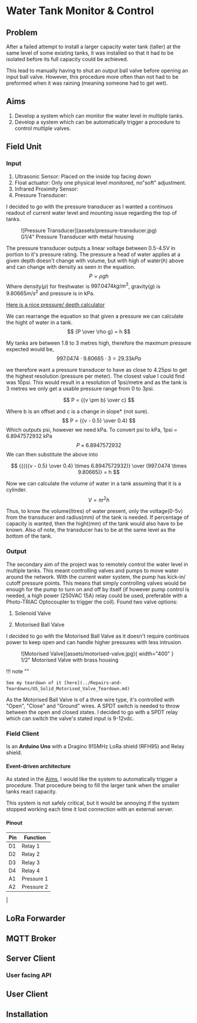 # Water Tank Monitor & Control

## Problem

After a failed attempt to install a larger capacity water tank (taller) at the same level of some existing tanks, it was installed so that it had to be isolated before its full capacity could be achieved.

This lead to manually having to shut an output ball valve before opening an input ball valve. However, this procedure more often than not had to be preformed when it was raining (meaning someone had to get wet).

## Aims 

1. Develop a system which can monitor the water level in multiple tanks.
2. Develop a system which can be automatically trigger a procedure to control multiple valves.
   
## Field Unit

### Input 

1. Ultrasonic Sensor: Placed on the inside top facing down
2. Float actuator: Only one physical level monitored, no"soft" adjustment.
3. Infrared Proximity Sensor:
4. Pressure Transducer:


I decided to go with the pressure transducer as I wanted a continuos readout of current water level and mounting issue regarding the top of tanks.

<figure markdown>
![Pressure Transducer](assets/pressure-transducer.jpg)
  <figcaption>G1/4" Pressure Transducer with metal housing</figcaption>
</figure>

The pressure transducer outputs a linear voltage between 0.5-4.5V in portion to it's pressure rating. The pressure a head of water applies at a given depth doesn't change with volume, but with high of water($h$) above and can change with density as seen in the equation. 
$$
P=\rho gh
$$
Where density($\rho$) for freshwater is $997.0474 kg/m^3$, gravity($g$) is $9.80665m/s^2$ and pressure is in kPa.

[Here is a nice pressure/ depth calculator](https://bluerobotics.com/learn/pressure-depth-calculator/)

We can rearrange the equation so that given a pressure we can calculate the hight of water in a tank.
$$
{P \over \rho g} = h
$$

My tanks are between 1.8 to 3 metres high, therefore the maximum pressure expected would be, 
$$
997.0474 \cdot 9.80665 \cdot 3 = 29.33kPa
$$

we therefore want a pressure transducer to have as close to 4.25psi to get the highest resolution (pressure per meter). The closest value I could find was 10psi. This would result in a resolution of 1psi/metre and as the tank is 3 metres we only get a usable pressure range from 0 to 3psi.

$$
P = {{v \pm b} \over c}
$$

Where b is an offset and c is a change in slope* (not sure).
$$
P = {{v - 0.5} \over 0.4}
$$
Which outputs psi, however we need kPa. To convert psi to kPa, 1psi = 6.8947572932 kPa
$$
P \times 6.8947572932
$$
We can then substitute the above into 

$$
{{({{v - 0.5} \over 0.4} \times 6.8947572932)} \over (997.0474 \times 9.80665)} = h
$$

Now we can calculate the volume of water in a tank assuming that it is a cylinder.
$$
V = \pi r^2 h
$$

Thus, to know the volume(litres) of water present, only the voltage(0-5v) from the transducer and radius(mm) of the tank is needed. If percentage of capacity is wanted, then the hight(mm) of the tank would also have to be known. Also of note, the transducer has to be at the same level as the bottom of the tank. 

### Output
The secondary aim of the project was to remotely control the water level in multiple tanks. This meant controlling valves and pumps to move water around the network. With the current water system, the pump has kick-in/ cutoff pressure points. This means that simply controlling valves would be enough for the pump to turn on and off by itself (if however pump control is needed, a high power (250VAC 15A) relay could be used, preferable with a Photo-TRIAC Optocoupler to trigger the coil). Found two valve options:

1. Solenoid Valve

2. Motorised Ball Valve
   
I decided to go with the Motorised Ball Valve as it doesn't require continuos power to keep open and can handle higher pressures with less intrusion. 

<figure markdown>
![Motorised Valve](assets/motorised-valve.jpg){ width="400" }
  <figcaption>1/2" Motorised Valve with brass housing</figcaption>
</figure>

!!! note ""

    See my teardown of it [here](../Repairs-and-Teardowns/US_Solid_Motorised_Valve_Teardown.md)

As the Motorised Ball Valve is of a three wire type, it's controlled with "Open", "Close" and "Ground" wires. A SPDT switch is needed to throw between the open and closed states. I decided to go with a SPDT relay which can switch the valve's stated input is 9-12vdc. 

### Field Client

Is an **Arduino Uno** with a Dragino 915MHz LoRa shield (RFH95) and Relay shield. 

#### Event-driven architecture

As stated in the [Aims](#aims), I would like the system to automatically trigger a procedure. That procedure being to fill the larger tank when the smaller tanks react capacity. 

This system is not safely critical, but it would be annoying if the system stopped working each time it lost connection with an external server.  



#### Pinout

| Pin | Function |
| --- | --- |
| D1 | Relay 1 |
| D2 | Relay 2 |
| D3 | Relay 3 |
| D4 | Relay 4 |
| A1 | Pressure 1 |
| A2 | Pressure 2 |
| 

## LoRa Forwarder



## MQTT Broker



## Server Client

### User facing API

## User Client



## Installation
